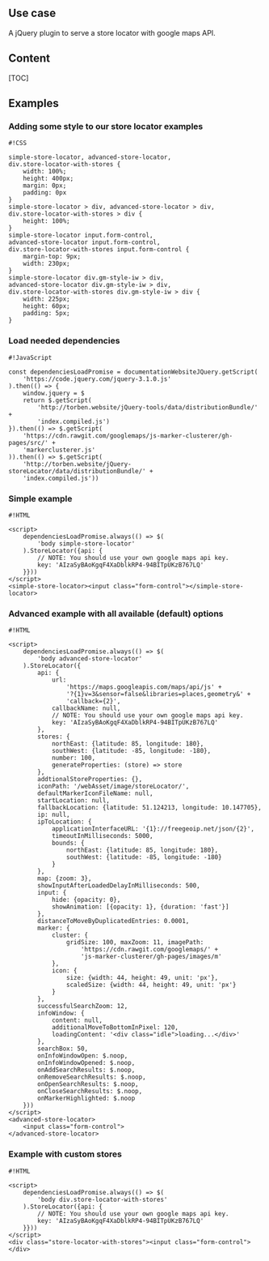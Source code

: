 <!-- !/usr/bin/env markdown
-*- coding: utf-8 -*- -->

<!-- region header
Copyright Torben Sickert 16.12.2012

License
-------

This library written by Torben Sickert stand under a creative commons naming
3.0 unported license. see http://creativecommons.org/licenses/by/3.0/deed.de
endregion -->

<!--|deDE:Einsatz-->
Use case
--------

A jQuery plugin to serve a store locator with google maps API.
<!--deDE:
    Ein jQuery-Plugin zum Bereitstellen eines Google-Maps-Storelocator.
-->

<!--|deDE:Inhalt-->
Content
------

<!--Place for automatic generated table of contents.-->
[TOC]

<!--|deDE:Beispiele-->
Examples
--------

<!--|deDE:Designvorgaben für die Store-Locator Beispiele-->
### Adding some style to our store locator examples

<!--showExample:cascadingStyleSheet-->

    #!CSS

    simple-store-locator, advanced-store-locator,
    div.store-locator-with-stores {
        width: 100%;
        height: 400px;
        margin: 0px;
        padding: 0px
    }
    simple-store-locator > div, advanced-store-locator > div,
    div.store-locator-with-stores > div {
        height: 100%;
    }
    simple-store-locator input.form-control,
    advanced-store-locator input.form-control,
    div.store-locator-with-stores input.form-control {
        margin-top: 9px;
        width: 230px;
    }
    simple-store-locator div.gm-style-iw > div,
    advanced-store-locator div.gm-style-iw > div,
    div.store-locator-with-stores div.gm-style-iw > div {
        width: 225px;
        height: 60px;
        padding: 5px;
    }

<!--|deDE:Laden einiger benötigter Ressourcen-->
### Load needed dependencies

<!--showExample:javaScript-->

    #!JavaScript

    const dependenciesLoadPromise = documentationWebsiteJQuery.getScript(
        'https://code.jquery.com/jquery-3.1.0.js'
    ).then(() => {
        window.jquery = $
        return $.getScript(
            'http://torben.website/jQuery-tools/data/distributionBundle/' +
            'index.compiled.js')
    }).then(() => $.getScript(
        'https://cdn.rawgit.com/googlemaps/js-marker-clusterer/gh-pages/src/' +
        'markerclusterer.js'
    )).then(() => $.getScript(
        'http://torben.website/jQuery-storeLocator/data/distributionBundle/' +
        'index.compiled.js'))

<!--|deDE:Einfaches Beispiel-->
### Simple example

<!--showExample-->

    #!HTML

    <script>
        dependenciesLoadPromise.always(() => $(
            'body simple-store-locator'
        ).StoreLocator({api: {
            // NOTE: You should use your own google maps api key.
            key: 'AIzaSyBAoKgqF4XaDblkRP4-94BITpUKzB767LQ'
        }}))
    </script>
    <simple-store-locator><input class="form-control"></simple-store-locator>

<!--|deDE:Erweitertes Beispiel mit allen verfügbaren (standart) Optionen-->
### Advanced example with all available (default) options

<!--showExample-->

    #!HTML

    <script>
        dependenciesLoadPromise.always(() => $(
            'body advanced-store-locator'
        ).StoreLocator({
            api: {
                url:
                    'https://maps.googleapis.com/maps/api/js' +
                    '?{1}v=3&sensor=false&libraries=places,geometry&' +
                    'callback={2}',
                callbackName: null,
                // NOTE: You should use your own google maps api key.
                key: 'AIzaSyBAoKgqF4XaDblkRP4-94BITpUKzB767LQ'
            },
            stores: {
                northEast: {latitude: 85, longitude: 180},
                southWest: {latitude: -85, longitude: -180},
                number: 100,
                generateProperties: (store) => store
            },
            addtionalStoreProperties: {},
            iconPath: '/webAsset/image/storeLocator/',
            defaultMarkerIconFileName: null,
            startLocation: null,
            fallbackLocation: {latitude: 51.124213, longitude: 10.147705},
            ip: null,
            ipToLocation: {
                applicationInterfaceURL: '{1}://freegeoip.net/json/{2}',
                timeoutInMilliseconds: 5000,
                bounds: {
                    northEast: {latitude: 85, longitude: 180},
                    southWest: {latitude: -85, longitude: -180}
                }
            },
            map: {zoom: 3},
            showInputAfterLoadedDelayInMilliseconds: 500,
            input: {
                hide: {opacity: 0},
                showAnimation: [{opacity: 1}, {duration: 'fast'}]
            },
            distanceToMoveByDuplicatedEntries: 0.0001,
            marker: {
                cluster: {
                    gridSize: 100, maxZoom: 11, imagePath:
                        'https://cdn.rawgit.com/googlemaps/' +
                        'js-marker-clusterer/gh-pages/images/m'
                },
                icon: {
                    size: {width: 44, height: 49, unit: 'px'},
                    scaledSize: {width: 44, height: 49, unit: 'px'}
                }
            },
            successfulSearchZoom: 12,
            infoWindow: {
                content: null,
                additionalMoveToBottomInPixel: 120,
                loadingContent: '<div class="idle">loading...</div>'
            },
            searchBox: 50,
            onInfoWindowOpen: $.noop,
            onInfoWindowOpened: $.noop,
            onAddSearchResults: $.noop,
            onRemoveSearchResults: $.noop,
            onOpenSearchResults: $.noop,
            onCloseSearchResults: $.noop,
            onMarkerHighlighted: $.noop
        }))
    </script>
    <advanced-store-locator>
        <input class="form-control">
    </advanced-store-locator>

<!--|deDE:Beispiel mit individuellen Orten-->
### Example with custom stores

<!--showExample-->

    #!HTML

    <script>
        dependenciesLoadPromise.always(() => $(
            'body div.store-locator-with-stores'
        ).StoreLocator({api: {
            // NOTE: You should use your own google maps api key.
            key: 'AIzaSyBAoKgqF4XaDblkRP4-94BITpUKzB767LQ'
        }}))
    </script>
    <div class="store-locator-with-stores"><input class="form-control"></div>

<!-- region modline
vim: set tabstop=4 shiftwidth=4 expandtab:
vim: foldmethod=marker foldmarker=region,endregion:
endregion -->
